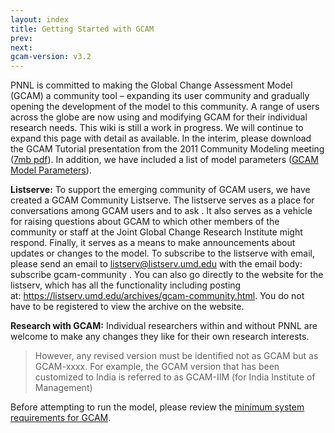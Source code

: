 ```yaml
---
layout: index
title: Getting Started with GCAM
prev: 
next:
gcam-version: v3.2 
---
```


PNNL is committed to making the Global Change Assessment Model (GCAM)
a community tool – expanding its user community and gradually opening
the development of the model to this community. A range of users
across the globe are now using and modifying GCAM for their individual
research needs.&nbsp;This wiki is still a work in progress. We will
continue to expand this page with detail as available. In the interim,
please download the GCAM Tutorial presentation from the 2011 Community
Modeling meeting
([7mb pdf](https://wiki.umd.edu/gcam/images/3/3c/GCAM_tutorial_2011.pdf)). In
addition, we have included a list of model parameters
([GCAM Model Parameters](GCAM_Model_Parameters.html)).

**Listserve:**  To support the emerging community of GCAM users, we
  have created a GCAM Community Listserve. The listserve serves as a
  place for conversations among GCAM users and to ask . It also serves
  as a vehicle for raising questions about GCAM to which other members
  of the community or staff at the Joint Global Change Research
  Institute might respond. Finally, it serves as a means to make
  announcements about updates or changes to the model. To subscribe to
  the listserve with email, please send an email
  to&nbsp;<listserv@listserv.umd.edu>&nbsp;with the email body:
  subscribe gcam-community . You can also go directly to the website
  for the listserv, which has all the functionality including posting
  at:&nbsp;[<https://listserv.umd.edu/archives/gcam-community.html>](https://listserv.umd.edu/archives/gcam-community.html). You
  do not have to be registered to view the archive on the
  website.

**Research with GCAM:**  Individual researchers within and without PNNL are welcome to make any changes they like for their own research interests. 

> However, any revised version must be identified not as GCAM but as
> GCAM-xxxx. For example, the GCAM version that has been customized to
> India is referred to as GCAM-IIM (for India Institute of Management) 

Before attempting to run the model, please review the
[minimum system requirements for GCAM](Minimum_system_requirements_for_GCAM.html).

